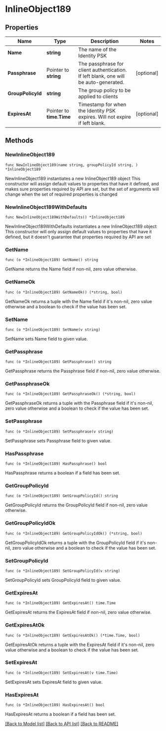 # InlineObject189

## Properties

Name | Type | Description | Notes
------------ | ------------- | ------------- | -------------
**Name** | **string** | The name of the Identity PSK | 
**Passphrase** | Pointer to **string** | The passphrase for client authentication. If left blank, one will be auto-generated. | [optional] 
**GroupPolicyId** | **string** | The group policy to be applied to clients | 
**ExpiresAt** | Pointer to **time.Time** | Timestamp for when the Identity PSK expires. Will not expire if left blank. | [optional] 

## Methods

### NewInlineObject189

`func NewInlineObject189(name string, groupPolicyId string, ) *InlineObject189`

NewInlineObject189 instantiates a new InlineObject189 object
This constructor will assign default values to properties that have it defined,
and makes sure properties required by API are set, but the set of arguments
will change when the set of required properties is changed

### NewInlineObject189WithDefaults

`func NewInlineObject189WithDefaults() *InlineObject189`

NewInlineObject189WithDefaults instantiates a new InlineObject189 object
This constructor will only assign default values to properties that have it defined,
but it doesn't guarantee that properties required by API are set

### GetName

`func (o *InlineObject189) GetName() string`

GetName returns the Name field if non-nil, zero value otherwise.

### GetNameOk

`func (o *InlineObject189) GetNameOk() (*string, bool)`

GetNameOk returns a tuple with the Name field if it's non-nil, zero value otherwise
and a boolean to check if the value has been set.

### SetName

`func (o *InlineObject189) SetName(v string)`

SetName sets Name field to given value.


### GetPassphrase

`func (o *InlineObject189) GetPassphrase() string`

GetPassphrase returns the Passphrase field if non-nil, zero value otherwise.

### GetPassphraseOk

`func (o *InlineObject189) GetPassphraseOk() (*string, bool)`

GetPassphraseOk returns a tuple with the Passphrase field if it's non-nil, zero value otherwise
and a boolean to check if the value has been set.

### SetPassphrase

`func (o *InlineObject189) SetPassphrase(v string)`

SetPassphrase sets Passphrase field to given value.

### HasPassphrase

`func (o *InlineObject189) HasPassphrase() bool`

HasPassphrase returns a boolean if a field has been set.

### GetGroupPolicyId

`func (o *InlineObject189) GetGroupPolicyId() string`

GetGroupPolicyId returns the GroupPolicyId field if non-nil, zero value otherwise.

### GetGroupPolicyIdOk

`func (o *InlineObject189) GetGroupPolicyIdOk() (*string, bool)`

GetGroupPolicyIdOk returns a tuple with the GroupPolicyId field if it's non-nil, zero value otherwise
and a boolean to check if the value has been set.

### SetGroupPolicyId

`func (o *InlineObject189) SetGroupPolicyId(v string)`

SetGroupPolicyId sets GroupPolicyId field to given value.


### GetExpiresAt

`func (o *InlineObject189) GetExpiresAt() time.Time`

GetExpiresAt returns the ExpiresAt field if non-nil, zero value otherwise.

### GetExpiresAtOk

`func (o *InlineObject189) GetExpiresAtOk() (*time.Time, bool)`

GetExpiresAtOk returns a tuple with the ExpiresAt field if it's non-nil, zero value otherwise
and a boolean to check if the value has been set.

### SetExpiresAt

`func (o *InlineObject189) SetExpiresAt(v time.Time)`

SetExpiresAt sets ExpiresAt field to given value.

### HasExpiresAt

`func (o *InlineObject189) HasExpiresAt() bool`

HasExpiresAt returns a boolean if a field has been set.


[[Back to Model list]](../README.md#documentation-for-models) [[Back to API list]](../README.md#documentation-for-api-endpoints) [[Back to README]](../README.md)


